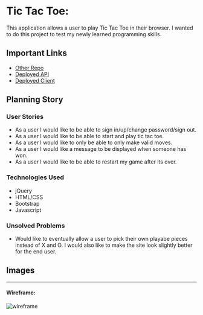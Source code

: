 # Tic Tac Toe:

This application allows a user to play Tic Tac Toe in their browser.  I wanted to do this project to test my newly learned programming skills.

## Important Links

- [Other Repo](www.link.com)
- [Deployed API](www.link.com)
- [Deployed Client](https://samuel-hawkins.github.io/tic-tac-toe/)

## Planning Story



### User Stories
- As a user I would like to be able to sign in/up/change password/sign out.
- As a user I would like to be able to start and play tic tac toe.
- As a user I would like to only be able to only make valid moves.
- As a user I would like a message to be displayed when someone has won.
- As a user I would like to be able to restart my game after its over.

### Technologies Used

- jQuery
- HTML/CSS
- Bootstrap
- Javascript

### Unsolved Problems

- Would like to eventually allow a user to pick their own playabe pieces instead of X and O. I would also like to make the site look slightly better for the end user.

## Images

---

#### Wireframe:
![wireframe](https://i.imgur.com/nG7SvT5.jpg)
